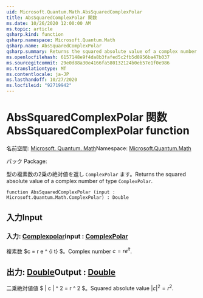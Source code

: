 ```yaml
---
uid: Microsoft.Quantum.Math.AbsSquaredComplexPolar
title: AbsSquaredComplexPolar 関数
ms.date: 10/26/2020 12:00:00 AM
ms.topic: article
qsharp.kind: function
qsharp.namespace: Microsoft.Quantum.Math
qsharp.name: AbsSquaredComplexPolar
qsharp.summary: Returns the squared absolute value of a complex number of type `ComplexPolar`.
ms.openlocfilehash: 6157148e9f4da8b3fafed5c2fb5d8956ba47b037
ms.sourcegitcommit: 29e0d88a30e4166fa580132124b0eb57e1f0e986
ms.translationtype: MT
ms.contentlocale: ja-JP
ms.lasthandoff: 10/27/2020
ms.locfileid: "92719942"
---
```

# <a name="abssquaredcomplexpolar-function"></a><span data-ttu-id="3e2d5-102">AbsSquaredComplexPolar 関数</span><span class="sxs-lookup"><span data-stu-id="3e2d5-102">AbsSquaredComplexPolar function</span></span>

<span data-ttu-id="3e2d5-103">名前空間: [Microsoft. Quantum. Math](xref:Microsoft.Quantum.Math)</span><span class="sxs-lookup"><span data-stu-id="3e2d5-103">Namespace: [Microsoft.Quantum.Math](xref:Microsoft.Quantum.Math)</span></span>

<span data-ttu-id="3e2d5-104">パック [](https://nuget.org/packages/)</span><span class="sxs-lookup"><span data-stu-id="3e2d5-104">Package: [](https://nuget.org/packages/)</span></span>


<span data-ttu-id="3e2d5-105">型の複素数の2乗の絶対値を返し `ComplexPolar` ます。</span><span class="sxs-lookup"><span data-stu-id="3e2d5-105">Returns the squared absolute value of a complex number of type `ComplexPolar`.</span></span>

```qsharp
function AbsSquaredComplexPolar (input : Microsoft.Quantum.Math.ComplexPolar) : Double
```


## <a name="input"></a><span data-ttu-id="3e2d5-106">入力</span><span class="sxs-lookup"><span data-stu-id="3e2d5-106">Input</span></span>

### <a name="input--complexpolar"></a><span data-ttu-id="3e2d5-107">入力: [Complexpolar](xref:Microsoft.Quantum.Math.ComplexPolar)</span><span class="sxs-lookup"><span data-stu-id="3e2d5-107">input : [ComplexPolar](xref:Microsoft.Quantum.Math.ComplexPolar)</span></span>

<span data-ttu-id="3e2d5-108">複素数 $c = r e ^ {i t} $。</span><span class="sxs-lookup"><span data-stu-id="3e2d5-108">Complex number $c = r e^{i t}$.</span></span>



## <a name="output--double"></a><span data-ttu-id="3e2d5-109">出力: [Double](xref:microsoft.quantum.lang-ref.double)</span><span class="sxs-lookup"><span data-stu-id="3e2d5-109">Output : [Double](xref:microsoft.quantum.lang-ref.double)</span></span>

<span data-ttu-id="3e2d5-110">二乗絶対値値 $ | c | ^ 2 = r ^ 2 $。</span><span class="sxs-lookup"><span data-stu-id="3e2d5-110">Squared absolute value $|c|^2 = r^2$.</span></span>